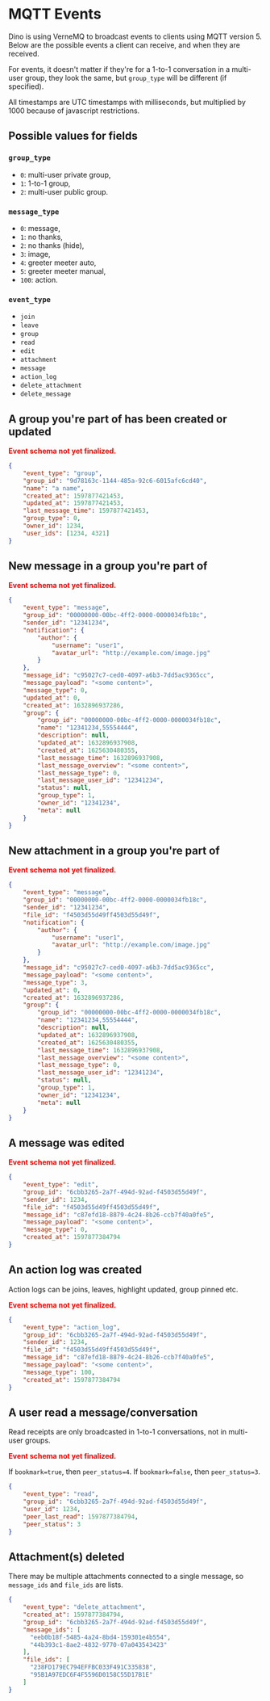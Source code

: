 # MQTT Events

Dino is using VerneMQ to broadcast events to clients using MQTT version 5. Below are the possible 
events a client can receive, and when they are received.

For events, it doesn't matter if they're for a 1-to-1 conversation in a multi-user group, they 
look the same, but `group_type` will be different (if specified). 

All timestamps are UTC timestamps with milliseconds, but multiplied by 1000 because of javascript restrictions.

## Possible values for fields

### `group_type`

* `0`: multi-user private group,
* `1`: 1-to-1 group,
* `2`: multi-user public group.

### `message_type`

* `0`: message,
* `1`: no thanks,
* `2`: no thanks (hide),
* `3`: image,
* `4`: greeter meeter auto,
* `5`: greeter meeter manual,
* `100`: action.

### `event_type` 

* `join`
* `leave`
* `group`
* `read`
* `edit`
* `attachment`
* `message`
* `action_log`
* `delete_attachment`
* `delete_message`

## A group you're part of has been created or updated

<span style="color:red"><b>Event schema not yet finalized.</b></span>

```json
{
    "event_type": "group",
    "group_id": "9d78163c-1144-485a-92c6-6015afc6cd40",
    "name": "a name",
    "created_at": 1597877421453,
    "updated_at": 1597877421453,
    "last_message_time": 1597877421453,
    "group_type": 0,
    "owner_id": 1234,
    "user_ids": [1234, 4321]
}
```

## New message in a group you're part of

<span style="color:red"><b>Event schema not yet finalized.</b></span>

```json
{
	"event_type": "message",
	"group_id": "00000000-00bc-4ff2-0000-0000034fb18c",
	"sender_id": "12341234",
	"notification": {
		"author": {
			"username": "user1",
			"avatar_url": "http://example.com/image.jpg"
		}
	},
	"message_id": "c95027c7-ced0-4097-a6b3-7dd5ac9365cc",
	"message_payload": "<some content>",
	"message_type": 0,
	"updated_at": 0,
	"created_at": 1632896937286,
	"group": {
		"group_id": "00000000-00bc-4ff2-0000-0000034fb18c",
		"name": "12341234,55554444",
		"description": null,
		"updated_at": 1632896937908,
		"created_at": 1625630480355,
		"last_message_time": 1632896937908,
		"last_message_overview": "<some content>",
		"last_message_type": 0,
		"last_message_user_id": "12341234",
		"status": null,
		"group_type": 1,
		"owner_id": "12341234",
		"meta": null
	}
}
```

## New attachment in a group you're part of

<span style="color:red"><b>Event schema not yet finalized.</b></span>

```json
{
	"event_type": "message",
	"group_id": "00000000-00bc-4ff2-0000-0000034fb18c",
	"sender_id": "12341234",
    "file_id": "f4503d55d49ff4503d55d49f",
	"notification": {
		"author": {
			"username": "user1",
			"avatar_url": "http://example.com/image.jpg"
		}
	},
	"message_id": "c95027c7-ced0-4097-a6b3-7dd5ac9365cc",
	"message_payload": "<some content>",
    "message_type": 3,
	"updated_at": 0,
	"created_at": 1632896937286,
	"group": {
		"group_id": "00000000-00bc-4ff2-0000-0000034fb18c",
		"name": "12341234,55554444",
		"description": null,
		"updated_at": 1632896937908,
		"created_at": 1625630480355,
		"last_message_time": 1632896937908,
		"last_message_overview": "<some content>",
		"last_message_type": 0,
		"last_message_user_id": "12341234",
		"status": null,
		"group_type": 1,
		"owner_id": "12341234",
		"meta": null
	}
}
```

## A message was edited

<span style="color:red"><b>Event schema not yet finalized.</b></span>

```json
{
    "event_type": "edit",
    "group_id": "6cbb3265-2a7f-494d-92ad-f4503d55d49f",
    "sender_id": 1234,
    "file_id": "f4503d55d49ff4503d55d49f",
    "message_id": "c87efd18-8879-4c24-8b26-ccb7f40a0fe5",
    "message_payload": "<some content>",
    "message_type": 0,
    "created_at": 1597877384794
}
```

## An action log was created

Action logs can be joins, leaves, highlight updated, group pinned etc.

<span style="color:red"><b>Event schema not yet finalized.</b></span>

```json
{
    "event_type": "action_log",
    "group_id": "6cbb3265-2a7f-494d-92ad-f4503d55d49f",
    "sender_id": 1234,
    "file_id": "f4503d55d49ff4503d55d49f",
    "message_id": "c87efd18-8879-4c24-8b26-ccb7f40a0fe5",
    "message_payload": "<some content>",
    "message_type": 100,
    "created_at": 1597877384794
}
```

## A user read a message/conversation

Read receipts are only broadcasted in 1-to-1 conversations, not in multi-user groups.

<span style="color:red"><b>Event schema not yet finalized.</b></span>

If `bookmark=true`, then `peer_status=4`. If `bookmark=false`, then `peer_status=3`.

```json
{
    "event_type": "read",
    "group_id": "6cbb3265-2a7f-494d-92ad-f4503d55d49f",
    "user_id": 1234,
    "peer_last_read": 1597877384794,
    "peer_status": 3
}
```

## Attachment(s) deleted

There may be multiple attachments connected to a single message, so `message_ids` and `file_ids` are lists.

```json
{
    "event_type": "delete_attachment",
    "created_at": 1597877384794,
    "group_id": "6cbb3265-2a7f-494d-92ad-f4503d55d49f",
    "message_ids": [
      "eeb0b18f-5485-4a24-8bd4-159301e4b554",
      "44b393c1-8ae2-4832-9770-07a043543423"
    ],
    "file_ids": [
      "238FD179EC794EFFBC033F491C335838",
      "95B1A97EDC6F4F5596D0158C55D17B1E"
    ]
}
```

